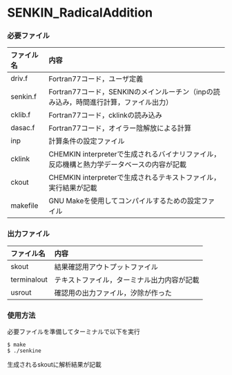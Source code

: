 # SENKIN_RadicalAddition
### 必要ファイル
|ファイル名|内容|
|:---|:---|
|driv.f|Fortran77コード，ユーザ定義|
|senkin.f|Fortran77コード，SENKINのメインルーチン（inpの読み込み，時間進行計算，ファイル出力）|
|cklib.f|Fortran77コード，cklinkの読み込み|
|dasac.f|Fortran77コード，オイラー陰解放による計算|
|inp|計算条件の設定ファイル|
|cklink|CHEMKIN interpreterで生成されるバイナリファイル，反応機構と熱力学データベースの内容が記載|
|ckout|CHEMKIN interpreterで生成されるテキストファイル，実行結果が記載|
|makefile|GNU Makeを使用してコンパイルするための設定ファイル|
### 出力ファイル
|ファイル名|内容|
|:---|:---|
|skout|結果確認用アウトプットファイル|
|terminalout|テキストファイル，ターミナル出力内容が記載|
|usrout|確認用の出力ファイル，汐除が作った|
### 使用方法
必要ファイルを準備してターミナルで以下を実行
```
$ make
$ ./senkine
```
生成されるskoutに解析結果が記載